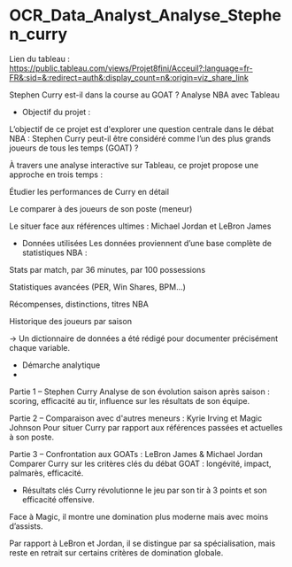 # OCR_Data_Analyst_Analyse_Stephen_curry

Lien du tableau : https://public.tableau.com/views/Projet8fini/Acceuil?:language=fr-FR&:sid=&:redirect=auth&:display_count=n&:origin=viz_share_link

Stephen Curry est-il dans la course au GOAT ? Analyse NBA avec Tableau

- Objectif du projet :

L’objectif de ce projet est d'explorer une question centrale dans le débat NBA :
Stephen Curry peut-il être considéré comme l’un des plus grands joueurs de tous les temps (GOAT) ?

À travers une analyse interactive sur Tableau, ce projet propose une approche en trois temps :

Étudier les performances de Curry en détail

Le comparer à des joueurs de son poste (meneur)

Le situer face aux références ultimes : Michael Jordan et LeBron James

- Données utilisées
Les données proviennent d’une base complète de statistiques NBA :

Stats par match, par 36 minutes, par 100 possessions

Statistiques avancées (PER, Win Shares, BPM…)

Récompenses, distinctions, titres NBA

Historique des joueurs par saison

-> Un dictionnaire de données a été rédigé pour documenter précisément chaque variable.

- Démarche analytique
- 
Partie 1 – Stephen Curry
Analyse de son évolution saison après saison : scoring, efficacité au tir, influence sur les résultats de son équipe.

Partie 2 – Comparaison avec d'autres meneurs : Kyrie Irving et Magic Johnson
Pour situer Curry par rapport aux références passées et actuelles à son poste.

Partie 3 – Confrontation aux GOATs : LeBron James & Michael Jordan
Comparer Curry sur les critères clés du débat GOAT : longévité, impact, palmarès, efficacité.

- Résultats clés
Curry révolutionne le jeu par son tir à 3 points et son efficacité offensive.

Face à Magic, il montre une domination plus moderne mais avec moins d’assists.

Par rapport à LeBron et Jordan, il se distingue par sa spécialisation, mais reste en retrait sur certains critères de domination globale.
